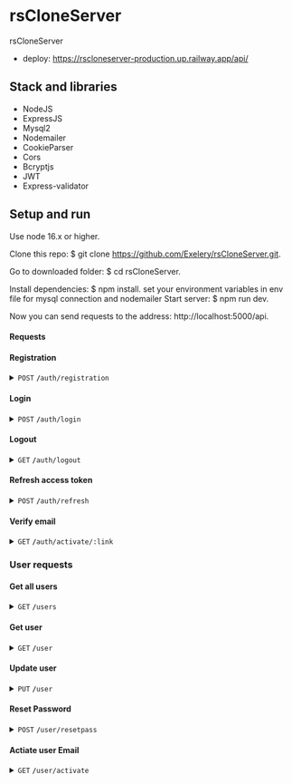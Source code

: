 # rsCloneServer
rsCloneServer

- deploy: https://rscloneserver-production.up.railway.app/api/

## Stack and libraries
- NodeJS
- ExpressJS
- Mysql2
- Nodemailer
- CookieParser
- Cors
- Bcryptjs
- JWT
- Express-validator


## Setup and run

Use node 16.x or higher.

Clone this repo: $ git clone https://github.com/Exelery/rsCloneServer.git.

Go to downloaded folder: $ cd rsCloneServer.

Install dependencies: $ npm install.
set your environment variables in env file for mysql connection and nodemailer
Start server: $ npm run dev.

Now you can send requests to the address: http://localhost:5000/api.

#### Requests

#### Registration

<details>
 <summary><code>POST</code> <code><b>/</b></code><code>auth/registration</code></summary>

##### Headers:
Content-Type: application/json

##### Body: 
{ name: string, email: string, password: string }

##### Responses

> | http code     | response                                                            
> |---------------|---------------------------------------------------------------------
> | `200`         | value: { text: `Registration is successful`, token: tokens.accessToken }, set 'refreshToken' in cookie   
> | `400`         | value: { error: "Baq request", errors: errors }                            
> | `403`         | value: `User with name - ${email} already exist`  
> | `500`         | value: {error}
</details>

#### Login

<details>
 <summary><code>POST</code> <code><b>/</b></code><code>auth/login</code></summary>

##### Headers:
> Content-Type: application/json

##### Body: 
{ email: string, password: string }

##### Responses

> | http code     | response                                                            
> |---------------|---------------------------------------------------------------------
> | `200`         | value: { text: `Registration is successful`, token: tokens.accessToken }, set 'refreshToken' in cookie   
> | `400`         | value: { error: "Baq request", errors: errors }                            
> | `404`         | value: { message: `Пользователь с email - ${email} не найден. Пройдите регистрацию.` }` 
> | `402`         | value: { message: `Пароль не верный.` }`
> | `500`         | value: {error}
</details>

#### Logout

<details>
 <summary><code>GET</code> <code><b>/</b></code><code>auth/logout</code></summary>

##### Headers:
> Content-Type: application/json
> Authorization: 'Bearer [accessToken]'

##### Body: 
none

##### Responses

> | http code     | response                                                            
> |---------------|---------------------------------------------------------------------
> | `200`         |  
> | `401`         | value: { 'Unauthorized access' } 
> | `500`         | value: {error}
</details>

#### Refresh access token

<details>
 <summary><code>POST</code> <code><b>/</b></code><code>auth/refresh</code></summary>

##### Headers:
> Content-Type: application/json

##### Body: 
none

##### Cookie:
refreshToken : [refreshToken]

##### Responses

> | http code     | response                                                            
> |---------------|---------------------------------------------------------------------
> | `200`         | value: accessToken  
> | `400`         | value: "No refresh Token"                            
> | `400`         | value: "Unauthorisation Error" 
> | `402`         | value: { message: `Пользователь с id - ${userData.userId} не найден. Пройдите регистрацию.` }`
> | `500`         | value: {error}
</details>

#### Verify email
<details>
 <summary><code>GET</code> <code><b>/</b></code><code>auth/activate/:link</code></summary>

##### Headers:
none

##### Body: 
none


##### Responses

redirect or 500
</details>


### User requests

#### Get all users

<details>
 <summary><code>GET</code> <code><b>/</b></code><code>users</code></summary>

##### Headers:
> Content-Type: application/json
> Authorization: 'Bearer [accessToken]'

##### Body: 
none

##### Responses

> | http code     | response                                                            
> |---------------|---------------------------------------------------------------------
> | `200`         | value: { all users
> | `401`         | value: { 'Unauthorized access' } 
> | `500`         | value: {error}
</details>

#### Get user

<details>
 <summary><code>GET</code> <code><b>/</b></code><code>user</code></summary>

##### Headers:
> Content-Type: application/json
> Authorization: 'Bearer [accessToken]'

##### Body: 
none

##### Responses

> | http code     | response                                                            
> |---------------|---------------------------------------------------------------------
> | `200`         | value: { user }
> | `401`         | value: { 'Unauthorized access' } 
> | `500`         | value: {error}
</details>

#### Update user

<details>
 <summary><code>PUT</code> <code><b>/</b></code><code>user</code></summary>

##### Headers:
> Content-Type: application/json
> Authorization: 'Bearer [accessToken]'

##### Body: 
{ name: string, email: string, oldPassword: string, newPassword: string }

##### Responses

> | http code     | response                                                            
> |---------------|---------------------------------------------------------------------
> | `200`         | value: { user }
> | `401`         | value: { 'Unauthorized access' } 
> | `404`         | value: { message: `Пользователь с id - ${userData.userId} не найден. Пройдите регистрацию.` }`
> | `402`         | value: { message: `Пароль не верный.` }`
> | `500`         | value: {error}
</details>

#### Reset Password

<details>
 <summary><code>POST</code> <code><b>/</b></code><code>user/resetpass</code></summary>

##### Headers:
> Content-Type: application/json


##### Body: 
{ email: string }

##### Responses

> | http code     | response                                                            
> |---------------|---------------------------------------------------------------------
> | `200`         | value: "New password was sent"
> | `404`         | value: "User with this email doesn't exist"
> | `402`         | value: { message: `Пароль не верный.` }`
> | `500`         | value: {error}
</details>

#### Actiate user Email

<details>
 <summary><code>GET</code> <code><b>/</b></code><code>user/activate</code></summary>

##### Headers:
> Content-Type: application/json
> Authorization: 'Bearer [accessToken]'

##### Body: 
none

##### Responses

> | http code     | response                                                            
> |---------------|---------------------------------------------------------------------
> | `200`         | value: "Mail was sent"
> | `401`         | value: { 'Unauthorized access' } 
> | `500`         | value: {error}
</details>


